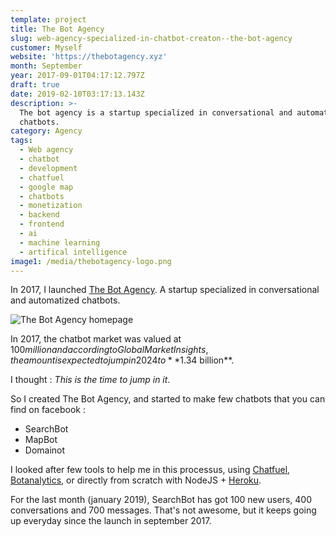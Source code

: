 ```yaml
---
template: project
title: The Bot Agency
slug: web-agency-specialized-in-chatbot-creaton--the-bot-agency
customer: Myself
website: 'https://thebotagency.xyz'
month: September
year: 2017-09-01T04:17:12.797Z
draft: true
date: 2019-02-10T03:17:13.143Z
description: >-
  The bot agency is a startup specialized in conversational and automatized
  chatbots.
category: Agency
tags:
  - Web agency
  - chatbot
  - development
  - chatfuel
  - google map
  - chatbots
  - monetization
  - backend
  - frontend
  - ai
  - machine learning
  - artifical intelligence
image1: /media/thebotagency-logo.png
---
```

In 2017, I launched [The Bot Agency](https://thebotagency.xyz). A startup specialized in conversational and automatized chatbots.

![The Bot Agency homepage](/media/capture-d’écran-9-.png)

In 2017, the chatbot market was valued at $100 million and according to Global Market Insights, the amount is expected to jump in 2024 to **$1.34 billion**. 

I thought : _This is the time to jump in it_.

So I created The Bot Agency, and started to make few chatbots that you can find on facebook :

* SearchBot
* MapBot
* Domainot

I looked after few tools to help me in this processus, using [Chatfuel](https://chatfuel.com), [Botanalytics](https://botanalytics.co), or directly from scratch with NodeJS + [Heroku](https://heroku.com).

For the last month (january 2019), SearchBot has got 100 new users, 400 conversations and 700 messages. That's not awesome, but it keeps going up everyday since the launch in september 2017.
